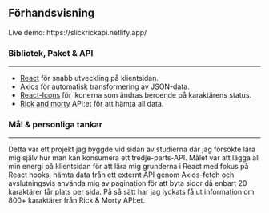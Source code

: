 
<h2>Förhandsvisning</h2>
Live demo: https://slickrickapi.netlify.app/


<h3>Bibliotek, Paket & API</h3>
<hr>
<ul>
<li> <a href='https://reactjs.org/' target="_blank">React</a> för snabb utveckling på klientsidan.</li>
<li><a href='https://www.npmjs.com/package/axios' target='_blank'>Axios</a> för automatisk transformering av JSON-data.</li>
<li><a href='https://react-icons.github.io/react-icons/ target='_blank''>React-Icons</a> för ikonerna som ändras beroende på karaktärens status.</li>
<li><a href='https://rickandmortyapi.com/' target='_blank'>Rick and morty</a> API:et för att hämta all data.</li>
</ul>

<h3>Mål & personliga tankar</h3>
<hr>
Detta var ett projekt jag byggde vid sidan av studierna där jag försökte lära mig själv hur man kan konsumera ett tredje-parts-API. Målet var att lägga all min energi på klientsidan för att lära mig grunderna i React med fokus på React hooks, hämta data från ett externt API genom Axios-fetch och avslutningsvis använda mig av pagination för att byta sidor då enbart 20 karaktärer får plats per sida. På så sätt har jag lyckats få ut information om 800+ karaktärer från Rick & Morty API:et. 

